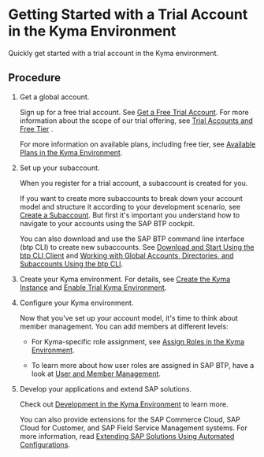 

# Getting Started with a Trial Account in the Kyma Environment

Quickly get started with a trial account in the Kyma environment.





## Procedure

1.  Get a global account.

    Sign up for a free trial account. See [Get a Free Trial Account](getting-a-global-account-d61c281.md#loio42e7e54590424e65969fced1acd47694). For more information about the scope of our trial offering, see [Trial Accounts and Free Tier](trial-accounts-and-free-tier-046f127.md) .

    For more information on available plans, including free tier, see [Available Plans in the Kyma Environment](available-plans-in-the-kyma-environment-befe01d.md).

2.  Set up your subaccount.

    When you register for a trial account, a subaccount is created for you.

    If you want to create more subaccounts to break down your account model and structure it according to your development scenario, see [Create a Subaccount](create-a-subaccount-05280a1.md). But first it's important you understand how to navigate to your accounts using the SAP BTP cockpit.

    You can also download and use the SAP BTP command line interface \(btp CLI\) to create new subaccounts. See [Download and Start Using the btp CLI Client](download-and-start-using-the-btp-cli-client-8a8f17f.md) and [Working with Global Accounts, Directories, and Subaccounts Using the btp CLI](working-with-global-accounts-directories-and-subaccounts-using-the-btp-cli-85a683e.md).

3.  Create your Kyma environment. For details, see [Create the Kyma Instance](create-the-kyma-instance-09dd313.md) and [Enable Trial Kyma Environment](setting-up-your-trial-account-57074a0.md#loio6313afa84b8940f7963ceec0bb236780).

4.  Configure your Kyma environment.

    Now that you've set up your account model, it's time to think about member management. You can add members at different levels:

    -   For Kyma-specific role assignment, see [Assign Roles in the Kyma Environment](assign-roles-in-the-kyma-environment-148ae38.md).

    -   To learn more about how user roles are assigned in SAP BTP, have a look at [User and Member Management](user-and-member-management-cc1c676.md).


5.  Develop your applications and extend SAP solutions.

    Check out [Development in the Kyma Environment](development-in-the-kyma-environment-606ec61.md) to learn more.

    You can also provide extensions for the SAP Commerce Cloud, SAP Cloud for Customer, and SAP Field Service Management systems. For more information, read [Extending SAP Solutions Using Automated Configurations](../40-extensions/extending-sap-solutions-using-automated-configurations-346864d.md).



